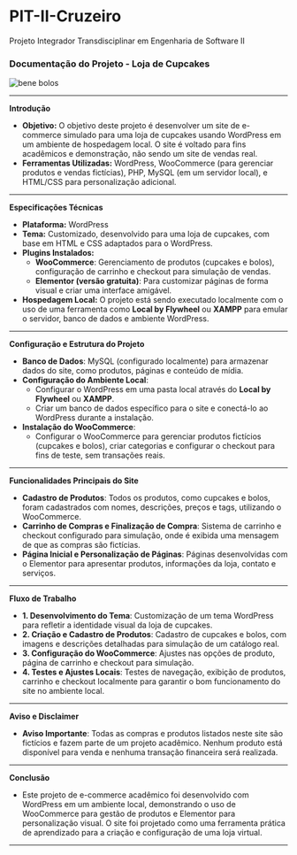 # PIT-II-Cruzeiro
Projeto Integrador Transdisciplinar em Engenharia de Software II 

### Documentação do Projeto - Loja de Cupcakes
![bene bolos](https://github.com/user-attachments/assets/530857be-15c6-4ac9-a071-40483f627437)


---

**Introdução**
   - **Objetivo:** O objetivo deste projeto é desenvolver um site de e-commerce simulado para uma loja de cupcakes usando WordPress em um ambiente de hospedagem local. O site é voltado para fins acadêmicos e demonstração, não sendo um site de vendas real.
   - **Ferramentas Utilizadas:** WordPress, WooCommerce (para gerenciar produtos e vendas fictícias), PHP, MySQL (em um servidor local), e HTML/CSS para personalização adicional.
---

**Especificações Técnicas**
   - **Plataforma:** WordPress
   - **Tema:** Customizado, desenvolvido para uma loja de cupcakes, com base em HTML e CSS adaptados para o WordPress.
   - **Plugins Instalados:**
      - **WooCommerce**: Gerenciamento de produtos (cupcakes e bolos), configuração de carrinho e checkout para simulação de vendas.
      - **Elementor (versão gratuita)**: Para customizar páginas de forma visual e criar uma interface amigável.
   - **Hospedagem Local:** O projeto está sendo executado localmente com o uso de uma ferramenta como **Local by Flywheel** ou **XAMPP** para emular o servidor, banco de dados e ambiente WordPress.
---
 **Configuração e Estrutura do Projeto**
   - **Banco de Dados**: MySQL (configurado localmente) para armazenar dados do site, como produtos, páginas e conteúdo de mídia.
   - **Configuração do Ambiente Local**:
     - Configurar o WordPress em uma pasta local através do **Local by Flywheel** ou **XAMPP**.
     - Criar um banco de dados específico para o site e conectá-lo ao WordPress durante a instalação.
   - **Instalação do WooCommerce**:
     - Configurar o WooCommerce para gerenciar produtos fictícios (cupcakes e bolos), criar categorias e configurar o checkout para fins de teste, sem transações reais.
---
**Funcionalidades Principais do Site**
   - **Cadastro de Produtos**: Todos os produtos, como cupcakes e bolos, foram cadastrados com nomes, descrições, preços e tags, utilizando o WooCommerce.
   - **Carrinho de Compras e Finalização de Compra**: Sistema de carrinho e checkout configurado para simulação, onde é exibida uma mensagem de que as compras são fictícias.
   - **Página Inicial e Personalização de Páginas**: Páginas desenvolvidas com o Elementor para apresentar produtos, informações da loja, contato e serviços.
---
**Fluxo de Trabalho**
   - **1. Desenvolvimento do Tema**: Customização de um tema WordPress para refletir a identidade visual da loja de cupcakes.
   - **2. Criação e Cadastro de Produtos**: Cadastro de cupcakes e bolos, com imagens e descrições detalhadas para simulação de um catálogo real.
   - **3. Configuração do WooCommerce**: Ajustes nas opções de produto, página de carrinho e checkout para simulação.
   - **4. Testes e Ajustes Locais**: Testes de navegação, exibição de produtos, carrinho e checkout localmente para garantir o bom funcionamento do site no ambiente local.
---
**Aviso e Disclaimer**
   - **Aviso Importante**: Todas as compras e produtos listados neste site são fictícios e fazem parte de um projeto acadêmico. Nenhum produto está disponível para venda e nenhuma transação financeira será realizada.
---
**Conclusão**
   - Este projeto de e-commerce acadêmico foi desenvolvido com WordPress em um ambiente local, demonstrando o uso de WooCommerce para gestão de produtos e Elementor para personalização visual. O site foi projetado como uma ferramenta prática de aprendizado para a criação e configuração de uma loja virtual.

--- 
